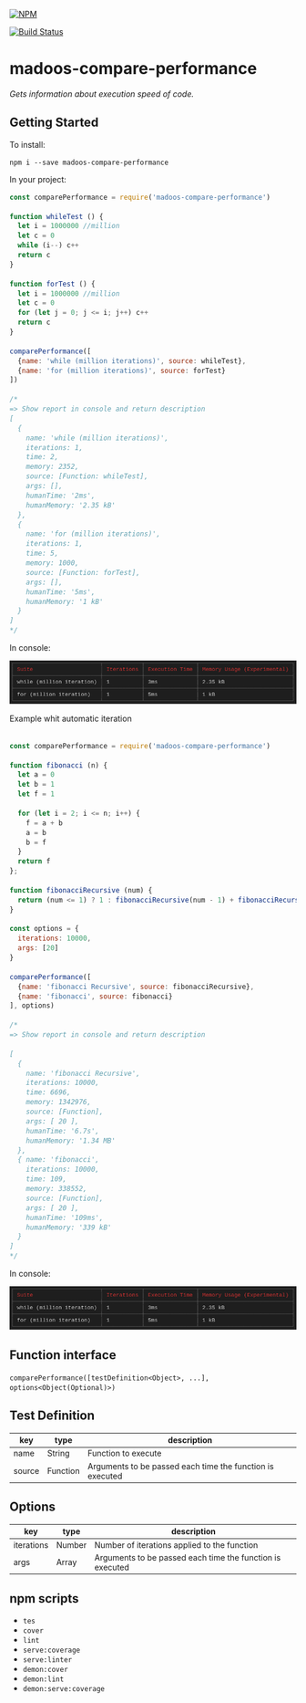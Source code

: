 [![NPM](https://nodei.co/npm/madoos-compare-performance.png?downloads=true&downloadRank=true&stars=true)](https://nodei.co/npm/madoos-compare-performance/)

[![Build Status](https://travis-ci.org/madoos/compare-performance.svg?branch=develop)](https://travis-ci.org/madoos/compare-performance)

# madoos-compare-performance

_Gets information about execution speed of code._

## Getting Started

To install:

    npm i --save madoos-compare-performance

In your project:

``` javascript
const comparePerformance = require('madoos-compare-performance')

function whileTest () {
  let i = 1000000 //million
  let c = 0
  while (i--) c++
  return c
}

function forTest () {
  let i = 1000000 //million
  let c = 0
  for (let j = 0; j <= i; j++) c++
  return c
}

comparePerformance([
  {name: 'while (million iterations)', source: whileTest},
  {name: 'for (million iterations)', source: forTest}
])

/*
=> Show report in console and return description
[
  {
    name: 'while (million iterations)',
    iterations: 1,
    time: 2,
    memory: 2352,
    source: [Function: whileTest],
    args: [],
    humanTime: '2ms',
    humanMemory: '2.35 kB'
  },
  {
    name: 'for (million iterations)',
    iterations: 1,
    time: 5,
    memory: 1000,
    source: [Function: forTest],
    args: [],
    humanTime: '5ms',
    humanMemory: '1 kB'
  }
]
*/

```
In console:

![example 1](https://raw.githubusercontent.com/madoos/compare-performance/develop/resources/example1.png)

Example whit automatic iteration

```javascript

const comparePerformance = require('madoos-compare-performance')

function fibonacci (n) {
  let a = 0
  let b = 1
  let f = 1

  for (let i = 2; i <= n; i++) {
    f = a + b
    a = b
    b = f
  }
  return f
};

function fibonacciRecursive (num) {
  return (num <= 1) ? 1 : fibonacciRecursive(num - 1) + fibonacciRecursive(num - 2)
}

const options = {
  iterations: 10000,
  args: [20]
}

comparePerformance([
  {name: 'fibonacci Recursive', source: fibonacciRecursive},
  {name: 'fibonacci', source: fibonacci}
], options)

/*
=> Show report in console and return description

[
  {
    name: 'fibonacci Recursive',
    iterations: 10000,
    time: 6696,
    memory: 1342976,
    source: [Function],
    args: [ 20 ],
    humanTime: '6.7s',
    humanMemory: '1.34 MB'
  },
  { name: 'fibonacci',
    iterations: 10000,
    time: 109,
    memory: 338552,
    source: [Function],
    args: [ 20 ],
    humanTime: '109ms',
    humanMemory: '339 kB'
  }
]
*/

```
In console:

![example 1](https://raw.githubusercontent.com/madoos/compare-performance/develop/resources/example1.png)

## Function interface

`comparePerformance([testDefinition<Object>, ...], options<Object(Optional)>)`

## Test Definition

| key    | type     | description                                               |
|--------|----------|-----------------------------------------------------------|
| name   | String   | Function to execute                                       |
| source | Function | Arguments to be passed each time the function is executed |

## Options

| key        | type   | description                                               |
|------------|--------|-----------------------------------------------------------|
| iterations | Number | Number of iterations applied to the function              |
| args       | Array  | Arguments to be passed each time the function is executed |

## npm scripts

  * `tes`
  * `cover`
  * `lint`
  * `serve:coverage`
  * `serve:linter`
  * `demon:cover`
  * `demon:lint`
  * `demon:serve:coverage`
